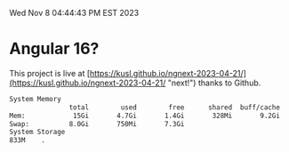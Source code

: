 Wed Nov  8 04:44:43 PM EST 2023

# Angular 16?


This project is live at [https://kusl.github.io/ngnext-2023-04-21/](https://kusl.github.io/ngnext-2023-04-21/ "next!") thanks to Github.

```bash
System Memory
               total        used        free      shared  buff/cache   available
Mem:            15Gi       4.7Gi       1.4Gi       328Mi       9.2Gi       9.9Gi
Swap:          8.0Gi       750Mi       7.3Gi
System Storage
833M	.
```
```bash
